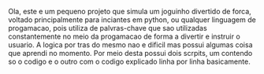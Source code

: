 Ola, este e um pequeno projeto que simula um joguinho divertido de forca, voltado principalmente para inciantes em python, ou qualquer linguagem de progamacao, pois utiliza de palvras-chave que sao utilizadas constantemente no meio da progamacao de forma 
a divertir e instruir o usuario. A logica por tras do mesmo nao e dificil mas possui algumas coisa que aprendi no momento. Por meio desta possui dois scrpits, um contendo so o codigo e o outro com o codigo explicado linha por linha basicamente.
